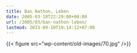 ```yaml
---
title: Ban Nathon, Leben
date: 2005-03-18T22:29:00+00:00
url: /2005/03/ban-nathon-leben/
lastmod: 2023-09-10T19:14:12+07:00
---
```

{{< figure src="wp-content/old-images/70.jpg" />}}
